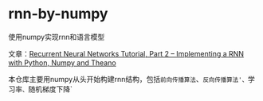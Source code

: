 # rnn-by-numpy
使用numpy实现rnn和语言模型

文章：[Recurrent Neural Networks Tutorial, Part 2 – Implementing a RNN with Python, Numpy and Theano](http://www.wildml.com/2015/09/recurrent-neural-networks-tutorial-part-2-implementing-a-language-model-rnn-with-python-numpy-and-theano/)

本仓库主要用numpy从头开始构建rnn结构，包括`前向传播算法`、`反向传播算法'、`学习率`、`随机梯度下降`
